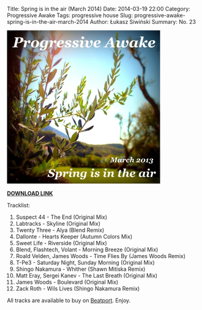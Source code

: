 Title: Spring is in the air (March 2014)
Date: 2014-03-19 22:00
Category: Progressive Awake
Tags: progressive house
Slug: progressive-awake-spring-is-in-the-air-march-2014
Author: Łukasz Siwiński
Summary: No. 23

![Progressive Awake - Spring is in the air (March 2014)]({filename}/../images/progressive-awake-spring-is-in-the-air-march-2014.jpg)

__[DOWNLOAD LINK](https://drive.google.com/uc?export=download&confirm=U9HS&id=0B_4_ynm06YZINzAwSTFZNlJIcVk "Spring is in the air (March 2014)")__

Tracklist:

1. Suspect 44 - The End (Original Mix)
2. Labtracks - Skyline (Original Mix)
3. Twenty Three - Alya (Blend Remix)
4. Dallonte - Hearts Keeper (Autumn Colors Mix)
5. Sweet Life - Riverside (Original Mix)
6. Blend, Flashtech, Volant - Morning Breeze (Original Mix)
7. Roald Velden, James Woods - Time Flies By (James Woods Remix)
8. T-Pe3 - Saturday Night, Sunday Morning (Original Mix)
9. Shingo Nakamura - Whither (Shawn Mitiska Remix)
10. Matt Eray, Sergei Kanev - The Last Breath (Original Mix)
11. James Woods - Boulevard (Original Mix)
12. Zack Roth - Wils Lives (Shingo Nakamura Remix)

All tracks are available to buy on <a href="http://beatport.com/">Beatport</a>.
Enjoy.
